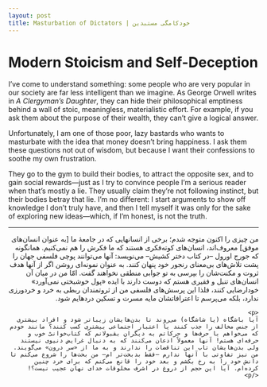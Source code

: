 ```yaml
---
layout: post
title: Masturbation of Dictators | خودکامگی مستبدین
---
```


<h1>Modern Stoicism and Self-Deception</h1>

<p>
I’ve come to understand something: some people who are very popular in our society are far less intelligent than we imagine. 
As George Orwell writes in <em>A Clergyman’s Daughter</em>, they can hide their philosophical emptiness behind a wall of stoic, 
meaningless, materialistic effort. For example, if you ask them about the purpose of their wealth, they can’t give a logical answer.
</p>

<p>
Unfortunately, I am one of those poor, lazy bastards who wants to masturbate with the idea that money doesn’t bring happiness. 
I ask them these questions not out of wisdom, but because I want their confessions to soothe my own frustration.
</p>

<p>
They go to the gym to build their bodies, to attract the opposite sex, and to gain social rewards—just as I try to convince people 
I’m a serious reader when that’s mostly a lie. They usually claim they’re not following instinct, but their bodies betray that lie. 
I’m no different: I start arguments to show off knowledge I don’t truly have, and then I tell myself it was only for the sake of 
exploring new ideas—which, if I’m honest, is not the truth.
</p>
<hr>
<div style="direction: rtl">
    <p>
    من چیزی را اکنون متوجه شدم؛ برخی از انسانهایی که در جامعهٔ ما [به عنوان انسان‌های موفق] معروف‌اند، انسان‌های کوته‌فکری هستند که ما فکرش را هم نمی‌کنیم. همانگونه که جورج اورول –در کتاب دختر کشیش– می‌نویسد: آنها می‌توانند پوچی فلسفی جهان را پشت تلاش‌های بی‌معنای رنجور خود پنهان کنند. به عنوان نمونه‌ای روشن اگر از آنها هدف ثروت و مکنت‌شان را بپرسی به تو جوابی منطقی نخواهند گفت. امّا من در میان آن انسان‌های تنبل و فقیری هستم که دوست دارند با ایده «پول خوشبختی نمی‌آورد» خودارضایی کنند، فلذا این پرسش‌های فلسفی من از ثروتمندان ربطی به خرد و خردورزی ندارد، بلکه می‌پرسم تا اعترافاتشان مایه مسرت و تسکین دردهایم شود.
    </p>

    <p>
    آیا باشگاه (یا شاشگاه) می‌روند تا بدن‌هایشان زیباتر شود و افراد بیشتری از جنس مخالف را جذب کنند یا اعتبار اجتماعی بیشتری کسب کنند؟ مانند خودم که می‌خواهم با حرف‌ها و حرکاتم به دیگران بقبولانم که کتاب‌خوانیْ خوب و حرفه‌ای هستم! آنها معمولاً اذعان می‌کنند که به دنبال غرایض دنیوی نیستند ولی بدن‌هایشان تاب این تناقضات را ندارند و به ما از «سر درون» می‌گویند. من نیز تفاوتی با آنها ندارم –فقط بدبخت‌تر ام– من بحث‌ها را شروع می‌کنم تا دانش خود را به رخ بکشم و بعد خود را قانع می‌کنم که برای خرد چنین کرده‌‌ام. آیا این حجم از دروغ در اشرف مخلوقات خدای نهان عجیب نیست؟!
    </p>
</div>